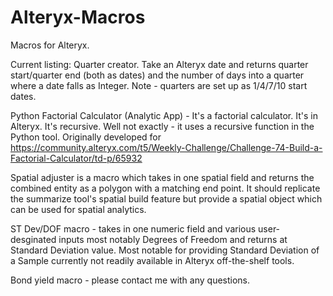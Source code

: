 # Alteryx-Macros
Macros for Alteryx.

Current listing:
Quarter creator. Take an Alteryx date and returns quarter start/quarter end (both as dates) and the number of days into a quarter where a date falls as Integer. Note - quarters are set up as 1/4/7/10 start dates.

Python Factorial Calculator (Analytic App) - It's a factorial calculator. It's in Alteryx. It's recursive. Well not exactly - it uses a recursive function in the Python tool. Originally developed for https://community.alteryx.com/t5/Weekly-Challenge/Challenge-74-Build-a-Factorial-Calculator/td-p/65932

Spatial adjuster is a macro which takes in one spatial field and returns the combined entity as a polygon with a matching end point. It should replicate the summarize tool's spatial build feature but provide a spatial object which can be used for spatial analytics. 

ST Dev/DOF macro - takes in one numeric field and various user-desginated inputs most notably Degrees of Freedom and returns at Standard Deviation value. Most notable for providing Standard Deviation of a Sample currently not readily available in Alteryx off-the-shelf tools.

Bond yield macro - please contact me with any questions. 

